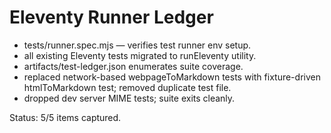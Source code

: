 # Eleventy Runner Ledger

- tests/runner.spec.mjs — verifies test runner env setup.
- all existing Eleventy tests migrated to runEleventy utility.
- artifacts/test-ledger.json enumerates suite coverage.
- replaced network-based webpageToMarkdown tests with fixture-driven htmlToMarkdown test; removed
  duplicate test file.
- dropped dev server MIME tests; suite exits cleanly.

Status: 5/5 items captured.
